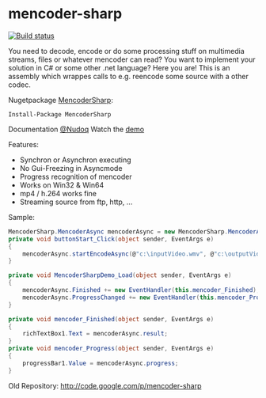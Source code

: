 # mencoder-sharp

[![Build status](https://ci.appveyor.com/api/projects/status/xmx1t9ieuxqjeeh8?svg=true)](https://ci.appveyor.com/project/stesee/mencoder-sharp)

You need to decode, encode or do some processing stuff on multimedia streams, files or whatever mencoder can read? You want to implement your solution in C# or some other .net language? Here you are! This is an assembly which wrappes calls to e.g. reencode some source with a other codec.

Nugetpackage
[MencoderSharp](https://www.nuget.org/packages/MencoderSharp/):

```Nuget
Install-Package MencoderSharp
```

Documentation [@Nudoq](http://www.nudoq.org/#!/Packages/MencoderSharp/MencoderSharp/Mencoder/M/encodeToMp4)
Watch the [demo](https://github.com/stesee/mencoder-sharp/releases/download/untagged-526dd962a0a4c202b73a/MencoderSharpDemo.wmv)

Features:

* Synchron or Asynchron executing
* No Gui-Freezing in Asyncmode
* Progress recognition of mencoder
* Works on Win32 & Win64  
* mp4 / h.264 works fine
* Streaming source from ftp, http, ...

Sample:

```csharp
MencoderSharp.MencoderAsync mencoderAsync = new MencoderSharp.MencoderAsync();
private void buttonStart_Click(object sender, EventArgs e)
{
    mencoderAsync.startEncodeAsync(@"c:\inputVideo.wmv", @"c:\outputVideo.mp4");
}

private void MencoderSharpDemo_Load(object sender, EventArgs e)
{
    mencoderAsync.Finished += new EventHandler(this.mencoder_Finished);
    mencoderAsync.ProgressChanged += new EventHandler(this.mencoder_Progress);
}

private void mencoder_Finished(object sender, EventArgs e)
{
    richTextBox1.Text = mencoderAsync.result;
}
private void mencoder_Progress(object sender, EventArgs e)
{
    progressBar1.Value = mencoderAsync.progress;
}
```

Old Repository: <http://code.google.com/p/mencoder-sharp>

